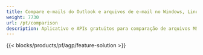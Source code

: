 ```yaml
---
title: Compare e-mails do Outlook e arquivos de e-mail no Windows, Linux e macOS 
weight: 7730
url: /pt/comparison
description: Aplicativo e APIs gratuitos para comparação de arquivos MSG, EML, EMLX, PST, OST, OFT, MBOX, ICS e VCF
---
```


{{< blocks/products/pf/agp/feature-solution >}} 

